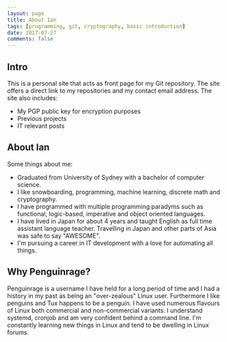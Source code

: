 ```yaml
---
layout: page
title: About Ian
tags: [programming, git, cryptography, basic introduction]
date: 2017-07-27
comments: false
---
```


## Intro
This is a personal site that acts as front page for my Git repository. The site offers a direct link to my repositories and my contact email address. The site
also includes:

* My PGP public key for encryption purposes
* Previous projects
* IT relevant posts

## About Ian
Some things about me:

* Graduated from University of Sydney with a bachelor of computer science.
* I like snowboarding, programming, machine learning, discrete math and cryptography.
* I have programmed with multiple programming paradyms such as functional, logic-based, imperative and object oriented
  languages.
* I have lived in Japan for about 4 years and taught English as full time assistant language teacher. Travelling in
  Japan and other parts of Asia was safe to say "AWESOME".
* I'm pursuing a career in IT development with a love for automating all things.

## Why Penguinrage?
Penguinrage is a username I have held for a long period of time and I had a history in my past as being an
"over-zealous" Linux user. Furthermore I like penguins and Tux happens to be a penguin. I have used numerous flavours of
Linux both commercial and non-commercial variants. I understand systemd, cronjob and am very confident behind a command
line. I'm constantly learning new things in Linux and tend to be dwelling in Linux forums.
